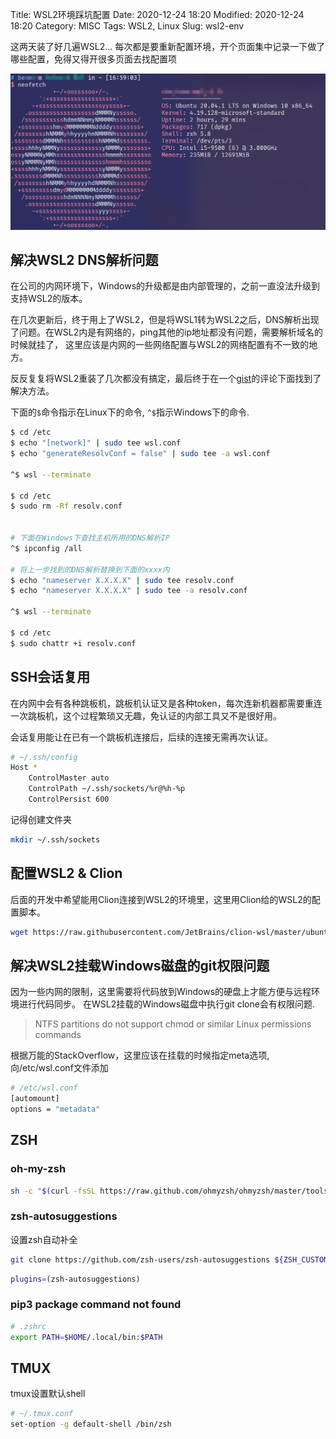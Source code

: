 Title: WSL2环境踩坑配置
Date: 2020-12-24 18:20
Modified: 2020-12-24 18:20
Category: MISC
Tags: WSL2, Linux
Slug: wsl2-env

这两天装了好几遍WSL2... 每次都是要重新配置环境，开个页面集中记录一下做了哪些配置，免得又得开很多页面去找配置项

![](/images/wsl2-neofetch.png)

## 解决WSL2 DNS解析问题
在公司的内网环境下，Windows的升级都是由内部管理的，之前一直没法升级到支持WSL2的版本。

在几次更新后，终于用上了WSL2，但是将WSL1转为WSL2之后，DNS解析出现了问题。在WSL2内是有网络的，ping其他的ip地址都没有问题，需要解析域名的时候就挂了，
这里应该是内网的一些网络配置与WSL2的网络配置有不一致的地方。

反反复复将WSL2重装了几次都没有搞定，最后终于在一个[gist](https://gist.github.com/coltenkrauter/608cfe02319ce60facd76373249b8ca6)的评论下面找到了解决方法。

下面的`$`命令指示在Linux下的命令, `^$`指示Windows下的命令.

```bash
$ cd /etc
$ echo "[network]" | sudo tee wsl.conf
$ echo "generateResolvConf = false" | sudo tee -a wsl.conf 

^$ wsl --terminate

$ cd /etc
$ sudo rm -Rf resolv.conf 


# 下面在Windows下查找主机所用的DNS解析IP
^$ ipconfig /all 

# 将上一步找到的DNS解析替换到下面的xxxx内
$ echo "nameserver X.X.X.X" | sudo tee resolv.conf
$ echo "nameserver X.X.X.X" | sudo tee -a resolv.conf

^$ wsl --terminate

$ cd /etc
$ sudo chattr +i resolv.conf
```

## SSH会话复用
在内网中会有各种跳板机，跳板机认证又是各种token，每次连新机器都需要重连一次跳板机，这个过程繁琐又无趣，免认证的内部工具又不是很好用。

会话复用能让在已有一个跳板机连接后，后续的连接无需再次认证。

```bash
# ~/.ssh/config
Host *
    ControlMaster auto
    ControlPath ~/.ssh/sockets/%r@%h-%p
    ControlPersist 600
```
记得创建文件夹
```bash
mkdir ~/.ssh/sockets
```

## 配置WSL2 & Clion

后面的开发中希望能用Clion连接到WSL2的环境里，这里用Clion给的WSL2的配置脚本。

```bash
wget https://raw.githubusercontent.com/JetBrains/clion-wsl/master/ubuntu_setup_env.sh && bash ubuntu_setup_env.sh

```

## 解决WSL2挂载Windows磁盘的git权限问题

因为一些内网的限制，这里需要将代码放到Windows的硬盘上才能方便与远程环境进行代码同步。
在WSL2挂载的Windows磁盘中执行git clone会有权限问题.

> NTFS partitions do not support chmod or similar Linux permissions commands

根据万能的StackOverflow，这里应该在挂载的时候指定meta选项, 向/etc/wsl.conf文件添加

```bash
# /etc/wsl.conf 
[automount]
options = "metadata"
```


## ZSH

### oh-my-zsh

```bash
sh -c "$(curl -fsSL https://raw.github.com/ohmyzsh/ohmyzsh/master/tools/install.sh)"
```

### zsh-autosuggestions
设置zsh自动补全
```bash
git clone https://github.com/zsh-users/zsh-autosuggestions ${ZSH_CUSTOM:-~/.oh-my-zsh/custom}/plugins/zsh-autosuggestions
```

```bash
plugins=(zsh-autosuggestions)
```
### pip3 package command not found 

```bash
# .zshrc
export PATH=$HOME/.local/bin:$PATH
```

## TMUX
tmux设置默认shell

```bash
# ~/.tmux.conf
set-option -g default-shell /bin/zsh
```
